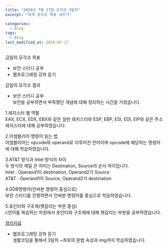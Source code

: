 ```yaml
---
title: "2020년 7월 27일 모각코 3일차"
excerpt: "하계 모각코 목표 세우기"

categories:
  - Blog
tags:
  - Blog
last_modified_at: 2020-07-27
---
```


금일의 모각코 목표    

- 보안 스터디 공부  
- 웹프로그래밍 강좌 듣기     

금일의 모각코 결과  

- 보안 스터디 공부  
보안을 공부하면서 부족했던 개념에 대해 정리하는 시간을 가졌습니다.  

1.레지스터 별 역활    
EAX, ECX, EDX, EBX와 같은 일반 레지스터와 ESP, EBP, ESI, EDI, EIP와 같은 주소 레지스터에 대해 공부하였습니다.  

2.어셈블리어 명령어 읽는 법    
어셈블리어는 opcode와 operand로 이루어진 언어이며 opcode에 해당하는 명령어에 대해 학습하였습니다.  

3.AT&T 방식과 Intel 방식의 차이  
두 방식의 제일 큰 차이는 Destination, Source의 순서 차이입니다.    
Intel : Operand1이 destination, Operand2가 Source    
AT&T : Operand1이 Source, Operand2가 destination  

4.GDB명령어(안써본 명령어 중심으로)    
보안 스터디를 진행하면서 안써본 명령어를 중심으로 학습하였습니다.  

5.포인터와 구조체(헷갈리는 부분 중심)    
c언어를 복습하는 차원에서 포인터와 구조체에 대해 헷갈리는 부분을 공부하였습니다.  

[정리자료](https://joyunhyeok.github.io/JoWorld.github.io/blog/1%EC%9D%BC%EC%B0%A8-post/)  



- 웹프로그래밍 강좌 듣기    
생활코딩을 통해서 3일차 ~최후의 문법 속성과 img까지 학습하였습니다.  
